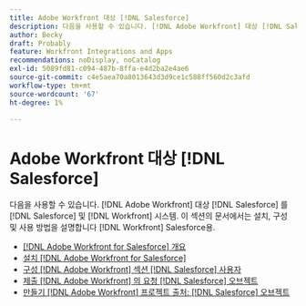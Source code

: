 ```yaml
---
title: Adobe Workfront 대상 [!DNL Salesforce]
description: 다음을 사용할 수 있습니다. [!DNL Adobe Workfront] 대상 [!DNL Salesforce] 를 [!DNL Salesforce] 및 [!DNL Workfront] 시스템. 이 섹션의 문서에서는 설치, 구성 및 사용 방법을 설명합니다 [!DNL Workfront] Salesforce용.
author: Becky
draft: Probably
feature: Workfront Integrations and Apps
recommendations: noDisplay, noCatalog
exl-id: 5089fd81-c094-487b-8ffa-e4d2ba2e4ae6
source-git-commit: c4e5aea70a8013643d3d9ce1c588ff560d2c3afd
workflow-type: tm+mt
source-wordcount: '67'
ht-degree: 1%

---
```


# Adobe Workfront 대상 [!DNL Salesforce]

다음을 사용할 수 있습니다. [!DNL Adobe Workfront] 대상 [!DNL Salesforce] 를 [!DNL Salesforce] 및 [!DNL Workfront] 시스템. 이 섹션의 문서에서는 설치, 구성 및 사용 방법을 설명합니다 [!DNL Workfront] Salesforce용.

* [[!DNL Adobe Workfront for Salesforce] 개요](../../workfront-integrations-and-apps/using-workfront-with-salesforce/workfront-for-salesforce-overview.md)
* [설치 [!DNL Adobe Workfront for Salesforce]](../../workfront-integrations-and-apps/using-workfront-with-salesforce/install-workfront-for-salesforce.md)
* [구성 [!DNL Adobe Workfront] 섹션 [!DNL Salesforce] 사용자](../../workfront-integrations-and-apps/using-workfront-with-salesforce/configure-wf-section-for-salesforce-users.md)
* [제출 [!DNL Adobe Workfront] 의 요청 [!DNL Salesforce] 오브젝트](../../workfront-integrations-and-apps/using-workfront-with-salesforce/submit-workfront-requests-from-salesforce-objects.md)
* [만들기 [!DNL Adobe Workfront] 프로젝트 출처: [!DNL Salesforce] 오브젝트](../../workfront-integrations-and-apps/using-workfront-with-salesforce/create-wf-projects-from-salesforce-objects.md)
